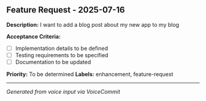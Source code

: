 ## Feature Request - 2025-07-16

**Description:**
I want to add a blog post about my new app to my blog

**Acceptance Criteria:**
- [ ] Implementation details to be defined
- [ ] Testing requirements to be specified
- [ ] Documentation to be updated

**Priority:** To be determined
**Labels:** enhancement, feature-request

---
*Generated from voice input via VoiceCommit*
